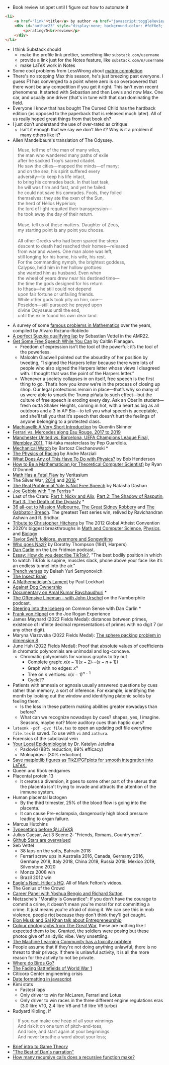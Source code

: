 - Book review snippet until I figure out how to automate it
```html
<li>
    <a href="link">title</a> by author <a href="javascript:toggleReview('author23')"><sup>rating</sup></a>
    <div id="author23" style="display:none; background-color: #fdf6e3; text-align: justify; text-justify: inter-word; padding: 10px; font-size: smaller;"
        <p>rating/5<br>review</p>
    </div>
</li>
```
- I think Substack should
    - make the profile link prettier, something like `substack.com/username`
    - provide a link just for the Notes feature, like `substack.com/n/username`
    - make LaTeX work in Notes
- Some cool problems from LessWrong about [matrix completion](https://www.lesswrong.com/posts/pJrebDRBj9gfBE8qE/prizes-for-matrix-completion-problems)
- There's no stopping Max this season, he's just breezing past everyone. I guess F1 has converged to a point where aero is so overpowered that there wont be any competition if you get it right. This isn't even recent phenomena. It started with Sebastian and then Lewis and now Max. One car, and usually one driver (that's in tune with that car) dominating the field.
- Everyone I know that has bought The Cursed Child has the hardback edition (as opposed to the paperback that is released much later). All of us really hoped great things from that book eh?
- I just don’t understand the use of over-rated as critique.
    - Isn’t it enough that we say we don’t like it? Why is it a problem if many others like it?
- Allen Mandelbaum's translation of The Odyssey.

> Muse, tell me of the man of many wiles,\
> the man who wandered many paths of exile\
> after he sacked Troy’s sacred citadel.\
> He saw the cities—mapped the minds—of many;\
> and on the sea, his spirit suffered every\
> adversity—to keep his life intact,\
> to bring his comrades back.  In that last task,\
> he will was firm and fast, and yet he failed:\
> he could not save his comrades.  Fools, they foiled\
> themselves: they ate the oxen of the Sun,\
> the herd of Hélios Hypérion;\
> the lord of light requited their transgression—\
> he took away the day of their return.\
> \
> Muse, tell us of these matters. Daughter of Zeus,\
> my starting point is any point you choose.\
> \
> All other Greeks who had been spared the steep\
> descent to death had reached their homes—released\
> from war and waves.  One man alone was left,\
> still longing for his home, his wife, his rest.\
> For the commanding nymph, the brightest goddess,\
> Calypso, held him in her hollow grottoes:\
> she wanted him as husband.  Even when\
> the wheel of years drew near his destined time—\
> the time the gods designed for his return\
> to Ithaca—he still could not depend \
> upon fair fortune or unfailing friends.\
> While other gods took pity on him, one—\
> Poseidon—still pursued: he preyed upon\
> divine Odysseus until the end,\
> until the exile found his own dear land.

- A survey of some [famous problems in Mathematics](https://afieldguidetomath.wordpress.com/2021/02/26/list-o-mania/) over the years, compiled by Alvaro Rozano-Robledo
- [A perfect Suzuka qualifying lap](https://www.youtube.com/watch?v=pf4tL46VhHE) by Sebastian Vettel in the AMR22.
- [Get Some Free Speech While You Can](https://www.theatlantic.com/ideas/archive/2022/08/salman-rushdie-free-speech-pen-america-harpers/671208/) by Caitlin Flanagan.
    - Freedom of expression isn’t the tool of the powerful; it’s the tool of the powerless.
    - Malcolm Gladwell pointed out the absurdity of her position by tweeting, “I signed the Harpers letter because there were lots of people who also signed the Harpers letter whose views I disagreed with. I thought that was the point of the Harpers letter.”
    - Whenever a society collapses in on itself, free speech is the first thing to go. That’s how you know we’re in the process of closing up shop. Our legal protections remain in place—that’s why so many of us were able to smack the Trump piñata to such effect—but the culture of free speech is eroding every day. Ask an Oberlin student—fresh outta Shaker Heights, coming in hot, with a heart as big as all outdoors and a 3 in AP Bio—to tell you what speech is acceptable, and she’ll tell you that it’s speech that doesn’t hurt the feelings of anyone belonging to a protected class.
- [Machiavelli: A Very Short Introduction](https://www.youtube.com/watch?v=CKGuzJ6GwHM) by Quentin Skinner
- [Ferrari vs. Mercedes along Eau Rouge, 2017 to 2019](https://www.youtube.com/watch?v=nNCQ_MDeVFE)
- [Manchester United vs. Barcelona, UEFA Champions League Final, Wembley 2011.](https://www.youtube.com/watch?v=zZK4mg3PQH4) Tiki-taka masterclass by Pep Guardiola.
- [Mechanical Watch](https://ciechanow.ski/mechanical-watch/) by Bartosz Ciechanowski \*
- [The Physics of Racing](https://www.youtube.com/watch?v=bYp2vvUgEqE) by Andre Marziali
- [What Does Any of This Have To Do with Physics?](https://nautil.us/issue/43/heroes/what-does-any-of-this-have-to-do-with-physics) by Bob Henderson
- [How to Be a Mathematician (or Theoretical Computer Scientist)](https://www.cs.cmu.edu/~odonnell/toolkit13/how-to-do-math-and-tcs.pdf) by Ryan O'Donnell
- [Math Has a Fatal Flaw](https://www.youtube.com/watch?v=HeQX2HjkcNo) by Veritasium
- The Silver War, [2014](https://www.youtube.com/watch?v=BhSDGA5nrzw) and [2016](https://vimeo.com/355686413) \*
- [The Real Problem at Yale Is Not Free Speech](https://palladiummag.com/2019/08/05/the-real-problem-at-yale-is-not-free-speech/) by Natasha Dashan
- [Joe Gebbia with Tim Ferriss](https://www.youtube.com/watch?v=Xao9DJEpk8I) \*
- Last of the Czars: [Part 1: Nicky and Alix](https://youtu.be/mYo8SEvnsrM), [Part 2: The Shadow of Rasputin](https://youtu.be/Hx2zMUCsdM0), [Part 3: The Death of the Dynasty](https://youtu.be/f1em_lDQzmA) \*
- [36 all-out to Mission Melbourne](https://www.youtube.com/watch?v=juZ3z8SH67w), [The Great Sidney Robbery](https://youtu.be/M1FPtT9xEJc) and [The Gabbatoir Breach](https://www.youtube.com/watch?v=HcsTN3sbyCM). The greatest Test series win, relived by Ravichandran Ashwin and R. Sridhar.
- [Tribute to Christopher Hitchens](https://www.youtube.com/watch?v=iR0GyYaeI-k) by The 2012 Global Atheist Convention
- 2020's biggest breakthroughs in [Math and Computer Science](https://www.youtube.com/watch?v=HL7DEkXV_60), [Physics](https://youtu.be/D0-JbxX209g), and [Biology](https://youtu.be/YpDsA7SE-3c)
- [Taylor Swift: folklore, evermore and Songwriting](https://youtu.be/CQacWbsLbS4?list=TLPQMTcxMjIwMjD-WdyRkICjpg)
- [Who goes Nazi?](https://harpers.org/archive/1941/08/who-goes-nazi/) by Dorothy Thompson (1941, Harpers)
- [Dan Carlin](https://youtu.be/-k-ztNsBM54) on the Lex Fridman podcast.
- [Essay: How do you describe TikTok?](https://kylechayka.substack.com/p/essay-how-do-you-describe-tiktok), "The best bodily position in which to watch TikTok is supine, muscles slack, phone above your face like it’s an endless tunnel into the air."
- [Trench verses](http://kovalevav.ru/Belash.html) by Belash Yuri Semyonovich
- [The Insect Brain](https://www.cronodon.com/BioTech/insect_nervous_systems.html)
- [A Mathematician's Lament](https://www.maa.org/external_archive/devlin/LockhartsLament.pdf) by Paul Lockhart
- [Against Dog Ownership](https://dormin.org/2020/03/21/against-dog-ownership/)
- [Documentary on Amal Kumar Raychaudhuri](https://www.youtube.com/watch?v=i9_hm2qe34s) \*
- [The Offensive Lineman - with John Urschel](https://www.numberphile.com/podcast/john-urschel) on the Numberphile podcast.
- [Steering Into the Iceberg](https://www.dancarlin.com/product/common-sense-320-steering-into-the-iceberg/) on Common Sense with Dan Carlin \*
-   [Frank von Hippel](http://podcasts.joerogan.net/podcasts/frank-von-hippel) on the Joe Rogan Experience
- James Maynard (2022 Fields Medal): distances between primes, existence of infinite decimal representations of primes with no digit 7 (or any other digit).
- Maryna Viazovska (2022 Fields Medal): [The sphere packing problem in dimension 8](https://arxiv.org/abs/1603.04246)
- June Huh (2022 Fields Medal): Proof that absolute values of coefficients in chromatic polynomials are unimodal and log-concave.
    - Chromatic polynomials for various graphs to try out
        - Complete graph: $x(x - 1)(x - 2)\cdots(x - n + 1))$
        - Graph with no edges: $x^n$
        - Tree on $n$ vertices: $x(x - 1)^{n - 1}$
        - Cycle??
- Patients with amnesia or agnosia usually answered questions by cues rather than memory, a sort of inference. For example, identifying the month by looking out the window and identifying platonic solids by feeling them.
    - Is the loss in these pattern making abilities greater nowadays than before?
    - What can we recognize nowadays by cues? shapes, yes, I imagine. Seasons, maybe not? More auditory cues than haptic cues?
- `latexmk -pdf -pvc file.tex` to open an updating pdf file everytime `file.tex` is saved. To use with `vi` and `zathura`.
- Forensics of the subclavial vein
- [Your Local Epidemiologist](https://yourlocalepidemiologist.substack.com/) by Dr. Katelyn Jetelina
    - Paxlovid (88% reduction, 89% efficacy)
    - Molnupiravir (30% reduction)
- [Save matplotlib figures as TikZ/PGFplots for smooth integration into LaTeX.](https://github.com/nschloe/tikzplotlib)
- Queen and Rook endgames
- Placental protein 13
    -  It creates a diversion, it goes to some other part of the uterus that the placenta isn't trying to invade and attracts the attention of the immune system.
- Human placental lactogen
    - By the third trimester, 25% of the blood flow is going into the placenta.
    - It can cause Pre-eclampsia, dangerously high blood pressure leading to organ failure.
- Marcus Hutchins
- [Typesetting before $\LaTeX$](https://twitter.com/iraphas13/status/1262489387767480322?s=20)
- Julius Caesar,  Act 3 Scene 2: "Friends, Romans, Countrymen".
- [Github Stars are overvalued](https://web.archive.org/web/20200630182243/https://towardsdatascience.com/github-stars-are-overvalued-15ba780b36?gi=9e46fb653c5d)
- Seb Vettel
    - 38 laps on the softs, Bahrain 2018
    - Ferrari screw ups in Australia 2016, Canada, Germany 2016, Germany 2018, Italy 2018, China 2019, Russia 2019, Mexico 2019, Silverstone 2020
    - Monza 2008 win
    - Brazil 2012 win
- [Eagle's Nest, Hitler's HQ](https://www.youtube.com/watch?v=u7Yy-NG2o_A). All of Mark Felton's videos.
- The Genius of the Crowd
- [Career Panel with Yoshua Bengio and Richard Sutton](https://www.youtube.com/watch?v=kL5GJag6Ipo)
- Nietzsche's "Morality is Cowardice": If you don't have the courage to commit a crime, it doesn't mean you're moral for not committing a crime. It just means you're afraid of doing it. We can see this in mob violence, people riot because they don't think they'll get caught.
- [Elon Musk and Sal Khan talk about Entrepreneurship](https://www.youtube.com/watch?v=vDwzmJpI4io)
- [Colour photographs from The Great War](https://rarehistoricalphotos.com/hans-hildenbrand-german-front-in-rare-color-photos-1914-1918/), these are nothing like I expected them to be. Granted, the soldiers were posing but these photos give off an idyllic vibe. Very unsettling.
- [The Machine Learning Community has a toxicity problem](https://www.reddit.com/r/MachineLearning/comments/hiv3vf/d_the_machine_learning_community_has_a_toxicity/)
- People assume that if they're not doing anything unlawful, there is no threat to their privacy. If there is unlawful activity, it is all the more reason for the activity to not be private.
- [Where do Birds Go?](https://xkcd.com/1434/)
- [The Fading Battlefields of World War 1](https://www.theatlantic.com/photo/2018/05/the-fading-battlefields-of-world-war-i/561353/)
- Citicorp Center engineering crisis
- [Date formatting in javascript](https://stackoverflow.com/questions/1056728/where-can-i-find-documentation-on-formatting-a-date-in-javascript)
- Kimi stats
    - Fastest laps
    - Only driver to win for McLaren, Ferrari and Lotus
    - Only driver to win races in the three different engine regulations eras (3.0 litre V10, 2.4 litre V8 and 1.6 litre V6 turbo)
- Rudyard Kipling, If
> If you can make one heap of all your winnings \
> And risk it on one turn of pitch-and-toss, \
> And lose, and start again at your beginnings \
> And never breathe a word about your loss;
- [Brief intro to Game Theory](https://papers.ssrn.com/sol3/papers.cfm?abstract_id=1968579)
- ["The Best of Dan's narration"](https://www.reddit.com/r/dancarlin/comments/myn9uc/what_has_stuck_with_you_the_most_from_a_hardcore/)
- [How many recursive calls does a recursive function make?](https://vulms.vu.edu.pk/Courses/CS201/Downloads/p60-robertson.pdf)

<script src="/assets/main.js" type="text/javascript"></script>
